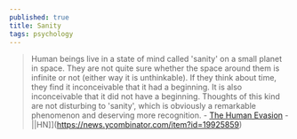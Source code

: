 ```yaml
---
published: true
title: Sanity
tags: psychology
---
```

> Human beings live in a state of mind called 'sanity' on a small planet in space. They are not quite sure whether the space around them is infinite or not (either way it is unthinkable). If they think about time, they find it inconceivable that it had a beginning. It is also inconceivable that it did not have a beginning. Thoughts of this kind are not disturbing to 'sanity', which is obviously a remarkable phenomenon and deserving more recognition. - [The Human Evasion](http://www.theabsolute.net/minefield/humevas.html) - |\|HN\]](https://news.ycombinator.com/item?id=19925859)